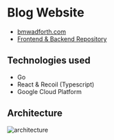 # Blog Website
- [bmwadforth.com](https://bmwadforth.com)
- [Frontend & Backend Repository](https://github.com/bmwadforth/blog-backend)

## Technologies used
- Go
- React & Recoil (Typescript)
- Google Cloud Platform

## Architecture
![architecture](https://cdn.bmwadforth.com/bmwadforth-architecture.svg)
